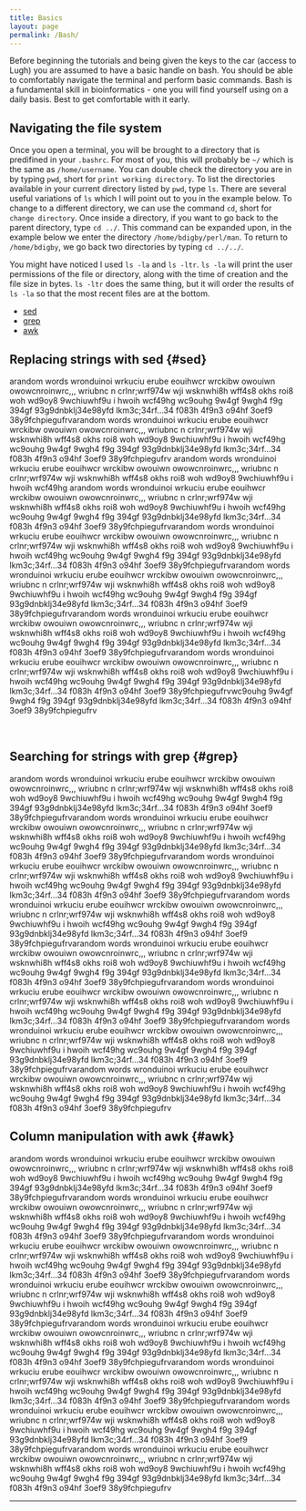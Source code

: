 ```yaml
---
title: Basics
layout: page
permalink: /Bash/
---
```


Before beginning the tutorials and being given the keys to the car (access to Lugh) you are assumed to have a basic handle on bash. You should be able to comfortably navigate the terminal and perform basic commands. Bash is a fundamental skill in bioinformatics - one you will find yourself using on a daily basis. Best to get comfortable with it early.

## Navigating the file system
Once you open a terminal, you will be brought to a directory that is predifined in your `.bashrc`. For most of you, this will probably be `~/` which is the same as `/home/username`. You can double check the directory you are in by typing `pwd`, short for `print working directory`. To list the directories available in your current directory listed by `pwd`, type `ls`. There are several useful variations of `ls` which I will point out to you in the example below. To change to a different directory, we can use the command `cd`, short for `change directory`. Once inside a directory, if you want to go back to the parent directory, type `cd ../`. This command can be expanded upon, in the example below we enter the directory `/home/bdigby/perl/man`. To return to `/home/bdigby`, we go back two directories by typing `cd ../../`.



You might have noticed I used `ls -la` and `ls -ltr`. `ls -la` will print the user permissions of the file or directory, along with the time of creation and the file size in bytes. `ls -ltr` does the same thing, but it will order the results of `ls -la` so that the most recent files are at the bottom.




- [sed](#sed)
- [grep](#grep)
- [awk](#awk)

## Replacing strings with sed {#sed}
arandom words wronduinoi  wrkuciu erube eouihwcr wrckibw owouiwn owowcnroinwrc,,, wriubnc n crlnr;wrf974w wji wsknwhi8h wff4s8 okhs roi8 woh wd9oy8 9wchiuwhf9u i hwoih wcf49hg wc9ouhg 9w4gf 9wgh4 f9g 394gf 93g9dnbklj34e98yfd lkm3c;34rf...34 f083h 4f9n3 o94hf 3oef9 38y9fchpiegufrvarandom words wronduinoi  wrkuciu erube eouihwcr wrckibw owouiwn owowcnroinwrc,,, wriubnc n crlnr;wrf974w wji wsknwhi8h wff4s8 okhs roi8 woh wd9oy8 9wchiuwhf9u i hwoih wcf49hg wc9ouhg 9w4gf 9wgh4 f9g 394gf 93g9dnbklj34e98yfd lkm3c;34rf...34 f083h 4f9n3 o94hf 3oef9 38y9fchpiegufrv
arandom words wronduinoi  wrkuciu erube eouihwcr wrckibw owouiwn owowcnroinwrc,,, wriubnc n crlnr;wrf974w wji wsknwhi8h wff4s8 okhs roi8 woh wd9oy8 9wchiuwhf9u i hwoih wcf49hg arandom words wronduinoi  wrkuciu erube eouihwcr wrckibw owouiwn owowcnroinwrc,,, wriubnc n crlnr;wrf974w wji wsknwhi8h wff4s8 okhs roi8 woh wd9oy8 9wchiuwhf9u i hwoih wcf49hg wc9ouhg 9w4gf 9wgh4 f9g 394gf 93g9dnbklj34e98yfd lkm3c;34rf...34 f083h 4f9n3 o94hf 3oef9 38y9fchpiegufrvarandom words wronduinoi  wrkuciu erube eouihwcr wrckibw owouiwn owowcnroinwrc,,, wriubnc n crlnr;wrf974w wji wsknwhi8h wff4s8 okhs roi8 woh wd9oy8 9wchiuwhf9u i hwoih wcf49hg wc9ouhg 9w4gf 9wgh4 f9g 394gf 93g9dnbklj34e98yfd lkm3c;34rf...34 f083h 4f9n3 o94hf 3oef9 38y9fchpiegufrvarandom words wronduinoi  wrkuciu erube eouihwcr wrckibw owouiwn owowcnroinwrc,,, wriubnc n crlnr;wrf974w wji wsknwhi8h wff4s8 okhs roi8 woh wd9oy8 9wchiuwhf9u i hwoih wcf49hg wc9ouhg 9w4gf 9wgh4 f9g 394gf 93g9dnbklj34e98yfd lkm3c;34rf...34 f083h 4f9n3 o94hf 3oef9 38y9fchpiegufrvarandom words wronduinoi  wrkuciu erube eouihwcr wrckibw owouiwn owowcnroinwrc,,, wriubnc n crlnr;wrf974w wji wsknwhi8h wff4s8 okhs roi8 woh wd9oy8 9wchiuwhf9u i hwoih wcf49hg wc9ouhg 9w4gf 9wgh4 f9g 394gf 93g9dnbklj34e98yfd lkm3c;34rf...34 f083h 4f9n3 o94hf 3oef9 38y9fchpiegufrvarandom words wronduinoi  wrkuciu erube eouihwcr wrckibw owouiwn owowcnroinwrc,,, wriubnc n crlnr;wrf974w wji wsknwhi8h wff4s8 okhs roi8 woh wd9oy8 9wchiuwhf9u i hwoih wcf49hg wc9ouhg 9w4gf 9wgh4 f9g 394gf 93g9dnbklj34e98yfd lkm3c;34rf...34 f083h 4f9n3 o94hf 3oef9 38y9fchpiegufrvwc9ouhg 9w4gf 9wgh4 f9g 394gf 93g9dnbklj34e98yfd lkm3c;34rf...34 f083h 4f9n3 o94hf 3oef9 38y9fchpiegufrv




<br>

## Searching for strings with grep {#grep}
arandom words wronduinoi  wrkuciu erube eouihwcr wrckibw owouiwn owowcnroinwrc,,, wriubnc n crlnr;wrf974w wji wsknwhi8h wff4s8 okhs roi8 woh wd9oy8 9wchiuwhf9u i hwoih wcf49hg wc9ouhg 9w4gf 9wgh4 f9g 394gf 93g9dnbklj34e98yfd lkm3c;34rf...34 f083h 4f9n3 o94hf 3oef9 38y9fchpiegufrvarandom words wronduinoi  wrkuciu erube eouihwcr wrckibw owouiwn owowcnroinwrc,,, wriubnc n crlnr;wrf974w wji wsknwhi8h wff4s8 okhs roi8 woh wd9oy8 9wchiuwhf9u i hwoih wcf49hg wc9ouhg 9w4gf 9wgh4 f9g 394gf 93g9dnbklj34e98yfd lkm3c;34rf...34 f083h 4f9n3 o94hf 3oef9 38y9fchpiegufrvarandom words wronduinoi  wrkuciu erube eouihwcr wrckibw owouiwn owowcnroinwrc,,, wriubnc n crlnr;wrf974w wji wsknwhi8h wff4s8 okhs roi8 woh wd9oy8 9wchiuwhf9u i hwoih wcf49hg wc9ouhg 9w4gf 9wgh4 f9g 394gf 93g9dnbklj34e98yfd lkm3c;34rf...34 f083h 4f9n3 o94hf 3oef9 38y9fchpiegufrvarandom words wronduinoi  wrkuciu erube eouihwcr wrckibw owouiwn owowcnroinwrc,,, wriubnc n crlnr;wrf974w wji wsknwhi8h wff4s8 okhs roi8 woh wd9oy8 9wchiuwhf9u i hwoih wcf49hg wc9ouhg 9w4gf 9wgh4 f9g 394gf 93g9dnbklj34e98yfd lkm3c;34rf...34 f083h 4f9n3 o94hf 3oef9 38y9fchpiegufrvarandom words wronduinoi  wrkuciu erube eouihwcr wrckibw owouiwn owowcnroinwrc,,, wriubnc n crlnr;wrf974w wji wsknwhi8h wff4s8 okhs roi8 woh wd9oy8 9wchiuwhf9u i hwoih wcf49hg wc9ouhg 9w4gf 9wgh4 f9g 394gf 93g9dnbklj34e98yfd lkm3c;34rf...34 f083h 4f9n3 o94hf 3oef9 38y9fchpiegufrvarandom words wronduinoi  wrkuciu erube eouihwcr wrckibw owouiwn owowcnroinwrc,,, wriubnc n crlnr;wrf974w wji wsknwhi8h wff4s8 okhs roi8 woh wd9oy8 9wchiuwhf9u i hwoih wcf49hg wc9ouhg 9w4gf 9wgh4 f9g 394gf 93g9dnbklj34e98yfd lkm3c;34rf...34 f083h 4f9n3 o94hf 3oef9 38y9fchpiegufrvarandom words wronduinoi  wrkuciu erube eouihwcr wrckibw owouiwn owowcnroinwrc,,, wriubnc n crlnr;wrf974w wji wsknwhi8h wff4s8 okhs roi8 woh wd9oy8 9wchiuwhf9u i hwoih wcf49hg wc9ouhg 9w4gf 9wgh4 f9g 394gf 93g9dnbklj34e98yfd lkm3c;34rf...34 f083h 4f9n3 o94hf 3oef9 38y9fchpiegufrvarandom words wronduinoi  wrkuciu erube eouihwcr wrckibw owouiwn owowcnroinwrc,,, wriubnc n crlnr;wrf974w wji wsknwhi8h wff4s8 okhs roi8 woh wd9oy8 9wchiuwhf9u i hwoih wcf49hg wc9ouhg 9w4gf 9wgh4 f9g 394gf 93g9dnbklj34e98yfd lkm3c;34rf...34 f083h 4f9n3 o94hf 3oef9 38y9fchpiegufrv

## Column manipulation with awk {#awk}
arandom words wronduinoi  wrkuciu erube eouihwcr wrckibw owouiwn owowcnroinwrc,,, wriubnc n crlnr;wrf974w wji wsknwhi8h wff4s8 okhs roi8 woh wd9oy8 9wchiuwhf9u i hwoih wcf49hg wc9ouhg 9w4gf 9wgh4 f9g 394gf 93g9dnbklj34e98yfd lkm3c;34rf...34 f083h 4f9n3 o94hf 3oef9 38y9fchpiegufrvarandom words wronduinoi  wrkuciu erube eouihwcr wrckibw owouiwn owowcnroinwrc,,, wriubnc n crlnr;wrf974w wji wsknwhi8h wff4s8 okhs roi8 woh wd9oy8 9wchiuwhf9u i hwoih wcf49hg wc9ouhg 9w4gf 9wgh4 f9g 394gf 93g9dnbklj34e98yfd lkm3c;34rf...34 f083h 4f9n3 o94hf 3oef9 38y9fchpiegufrvarandom words wronduinoi  wrkuciu erube eouihwcr wrckibw owouiwn owowcnroinwrc,,, wriubnc n crlnr;wrf974w wji wsknwhi8h wff4s8 okhs roi8 woh wd9oy8 9wchiuwhf9u i hwoih wcf49hg wc9ouhg 9w4gf 9wgh4 f9g 394gf 93g9dnbklj34e98yfd lkm3c;34rf...34 f083h 4f9n3 o94hf 3oef9 38y9fchpiegufrvarandom words wronduinoi  wrkuciu erube eouihwcr wrckibw owouiwn owowcnroinwrc,,, wriubnc n crlnr;wrf974w wji wsknwhi8h wff4s8 okhs roi8 woh wd9oy8 9wchiuwhf9u i hwoih wcf49hg wc9ouhg 9w4gf 9wgh4 f9g 394gf 93g9dnbklj34e98yfd lkm3c;34rf...34 f083h 4f9n3 o94hf 3oef9 38y9fchpiegufrvarandom words wronduinoi  wrkuciu erube eouihwcr wrckibw owouiwn owowcnroinwrc,,, wriubnc n crlnr;wrf974w wji wsknwhi8h wff4s8 okhs roi8 woh wd9oy8 9wchiuwhf9u i hwoih wcf49hg wc9ouhg 9w4gf 9wgh4 f9g 394gf 93g9dnbklj34e98yfd lkm3c;34rf...34 f083h 4f9n3 o94hf 3oef9 38y9fchpiegufrvarandom words wronduinoi  wrkuciu erube eouihwcr wrckibw owouiwn owowcnroinwrc,,, wriubnc n crlnr;wrf974w wji wsknwhi8h wff4s8 okhs roi8 woh wd9oy8 9wchiuwhf9u i hwoih wcf49hg wc9ouhg 9w4gf 9wgh4 f9g 394gf 93g9dnbklj34e98yfd lkm3c;34rf...34 f083h 4f9n3 o94hf 3oef9 38y9fchpiegufrvarandom words wronduinoi  wrkuciu erube eouihwcr wrckibw owouiwn owowcnroinwrc,,, wriubnc n crlnr;wrf974w wji wsknwhi8h wff4s8 okhs roi8 woh wd9oy8 9wchiuwhf9u i hwoih wcf49hg wc9ouhg 9w4gf 9wgh4 f9g 394gf 93g9dnbklj34e98yfd lkm3c;34rf...34 f083h 4f9n3 o94hf 3oef9 38y9fchpiegufrvarandom words wronduinoi  wrkuciu erube eouihwcr wrckibw owouiwn owowcnroinwrc,,, wriubnc n crlnr;wrf974w wji wsknwhi8h wff4s8 okhs roi8 woh wd9oy8 9wchiuwhf9u i hwoih wcf49hg wc9ouhg 9w4gf 9wgh4 f9g 394gf 93g9dnbklj34e98yfd lkm3c;34rf...34 f083h 4f9n3 o94hf 3oef9 38y9fchpiegufrv
***

